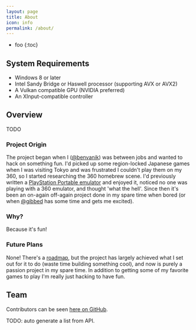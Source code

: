 ```yaml
---
layout: page
title: About
icon: info
permalink: /about/
---
```


* foo
{:toc}

## System Requirements

* Windows 8 or later
* Intel Sandy Bridge or Haswell processor (supporting AVX or AVX2)
* A Vulkan compatible GPU (NVIDIA preferred)
* An XInput-compatible controller

## Overview

TODO

### Project Origin

The project began when I ([@benvanik](https://twitter.com/benvanik)) was between
jobs and wanted to hack on something fun. I'd picked up some region-locked
Japanese games when I was visiting Tokyo and was frustrated I couldn't play them
on my 360, so I started researching the 360 homebrew scene. I'd previously
written a [PlayStation Portable emulator](https://code.google.com/p/pspplayer/)
and enjoyed it, noticed no one was playing with a 360 emulator, and thought
'what the hell'. Since then it's been an on-again off-again project done in my
spare time when bored (or when [@gibbed](https://twitter.com/gibbed) has some
time and gets me excited).

### Why?

Because it's fun!

### Future Plans

None! There's a [roadmap](/roadmap/), but the project has largely achieved what
I set out for it to do (waste time building something cool), and now is purely a
passion project in my spare time. In addition to getting some of my favorite
games to play I'm really just hacking to have fun.

## Team

Contributors can be seen [here on GitHub](https://github.com/xenia-project/xenia/graphs/contributors).

TODO: auto generate a list from API.
